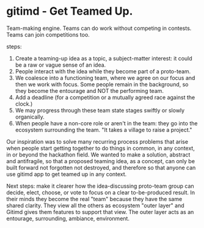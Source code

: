 # gitimd - Get Teamed Up. 
Team-making engine.
Teams can do work without competing in contests.
Teams can join competitions too. 

steps:

1. Create a teaming-up idea as a topic, a subject-matter interest: it could be a raw or vague sense of an idea.
2. People interact with the idea while they become part of a proto-team.
3. We coalesce into a functioning team, where we agree on our focus and then we work with focus. Some people remain in the background, so they become the entourage and NOT the performing team.
4. Add a deadline (for a competition or a mutually agreed race against the clock.)
5. We may progress through these team state stages swiftly or slowly organically.
6. When people have a non-core role or aren't in the team: they go into the ecosystem surrounding the team. "It takes a village to raise a project."

Our inspiration was to solve many recurring process problems that arise when people start getting together to do things in common, in any context, in or beyond the hackathon field. We wanted to make a solution, abstract and antifragile, so that a proposed teaming idea, as a concept, can only be built forward not forgotten not destroyed, and therefore so that anyone can use gitimd app to get teamed up in any context.

Next steps: make it clearer how the idea-discussing proto-team group can decide, elect, choose, or vote to focus on a clear to-be-produced result. In their minds they become the real "team" because they have the same shared clarity. They view all the others as ecosystem "outer layer" and Gitimd gives them features to support that view. The outer layer acts as an entourage, surrounding, ambiance, environment. 
